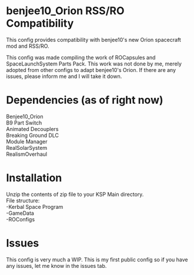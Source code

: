 # benjee10_Orion RSS/RO Compatibility
This config provides compatibility with benjee10's new Orion spacecraft mod and RSS/RO.

This config was made compiling the work of ROCapsules and SpaceLaunchSystem Parts Pack. This work was not done by me, merely adopted from other configs to adapt benjee10's Orion. If there are any issues, please inform me and I will take it down.

# Dependencies (as of right now)
Benjee10_Orion  
B9 Part Switch  
Animated Decouplers  
Breaking Ground DLC  
Module Manager  
RealSolarSystem  
RealismOverhaul  

# Installation
Unzip the contents of zip file to your KSP Main directory.  
File structure:  
-Kerbal Space Program  
  -GameData  
    -ROConfigs
# Issues
This config is very much a WIP. This is my first public config so if you have any issues, let me know in the issues tab. 
